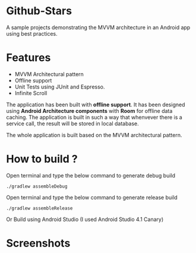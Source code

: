 # Github-Stars
A sample projects demonstrating the MVVM architecture in an Android app using best practices. 

# Features
  - MVVM Architectural pattern
  - Offline support
  - Unit Tests using JUnit and Espresso.
  - Infinite Scroll
  
The application has been built with **offline support**. It has been designed using **Android Architecture components** with **Room** for offline data caching. The application is built in such a way that whenvever there is a service call, the result will be stored in local database.

The whole application is built based on the MVVM architectural pattern.

# How to build ?

Open terminal and type the below command to generate debug build <br/>

``` ./gradlew assembleDebug ```

Open terminal and type the below command to generate release build <br/>

``` ./gradlew assembleRelease ```

Or Build using Android Studio (I used Android Studio 4.1 Canary)

# Screenshots



